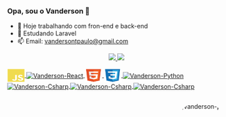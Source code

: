 ### Opa, sou o Vanderson 👋

- 🔭 Hoje trabalhando com fron-end e back-end
- 🌱 Estudando Laravel
- 📫 Email: vandersontpaulo@gmail.com

<div align="center">
    <a href="https://github.com/VandersonT">
    <img height="180em" src="https://github-readme-stats.vercel.app/api?username=VandersonT&show_icons=true&theme=algolia&include_all_commits=true&count_private=true"/>
    <img height="180em" src="https://github-readme-stats.vercel.app/api/top-langs/?username=VandersonT&layout=compact&langs_count=7&theme=nightowl"/>
</div>
  
<div style="display: inline_block"><br>
    <img align="center" alt="Vanderson-Js" height="30" width="40" src="https://raw.githubusercontent.com/devicons/devicon/master/icons/javascript/javascript-plain.svg">
    <img align="center" alt="Vanderson-React" height="30" width="40" src="https://cdn.jsdelivr.net/gh/devicons/devicon/icons/flutter/flutter-original.svg">
    <img align="center" alt="Vanderson-HTML" height="30" width="40" src="https://raw.githubusercontent.com/devicons/devicon/master/icons/html5/html5-original.svg">
    <img align="center" alt="Vanderson-CSS" height="30" width="40" src="https://raw.githubusercontent.com/devicons/devicon/master/icons/css3/css3-original.svg">
    <img align="center" alt="Vanderson-Python" height="30" width="40" src="https://cdn.jsdelivr.net/gh/devicons/devicon/icons/laravel/laravel-plain.svg">
    <img align="center" alt="Vanderson-Csharp" height="30" width="40" src="https://cdn.jsdelivr.net/gh/devicons/devicon/icons/php/php-original.svg">
    <img align="center" alt="Vanderson-Csharp" height="30" width="40" src="https://cdn.jsdelivr.net/gh/devicons/devicon/icons/sass/sass-original.svg">
    <img align="center" alt="Vanderson-Csharp" height="30" width="40" src="https://cdn.jsdelivr.net/gh/devicons/devicon/icons/mysql/mysql-original.svg">
</div>
  
  ##
  
  <img align="right" alt="Vanderson-pic" height="150" style="border-radius:50px;" src="https://media.discordapp.net/attachments/892924915794186253/892925547720638494/vanderson.gif">

